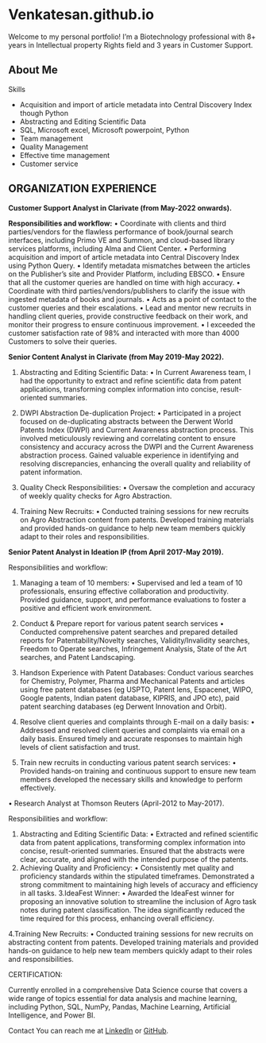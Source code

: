 # Venkatesan.github.io
Welcome to my personal portfolio! I’m a Biotechnology professional with 8+ years in Intellectual property Rights field and 3 years in Customer Support.

## About Me
Skills
- Acquisition and import of article metadata into Central Discovery Index though Python
- Abstracting and Editing Scientific Data
- SQL, Microsoft excel, Microsoft powerpoint, Python
- Team management
- Quality Management
- Effective time management
- Customer service
  
## ORGANIZATION EXPERIENCE
**Customer Support Analyst in Clarivate (from May-2022 onwards).**

**Responsibilities and workflow:**
•	Coordinate with clients and third parties/vendors for the flawless performance of book/journal search interfaces, including Primo VE and Summon, and cloud-based library services platforms, including Alma and Client Center.
•	Performing acquisition and import of article metadata into Central Discovery Index using Python Query.
•	Identify metadata mismatches between the articles on the Publisher’s site and Provider Platform, including EBSCO.
•	Ensure that all the customer queries are handled on time with high accuracy.
•	Coordinate with third parties/vendors/publishers to clarify the issue with ingested metadata of books and journals.
•	Acts as a point of contact to the customer queries and their escalations.
•	Lead and mentor new recruits in handling client queries, provide constructive feedback on their work, and monitor their progress to ensure continuous improvement.
•	I exceeded the customer satisfaction rate of 98% and interacted with more than 4000 Customers to solve their queries.

**Senior Content Analyst in Clarivate (from May 2019-May 2022).**

1.	Abstracting and Editing Scientific Data:
•	In Current Awareness team, I had the opportunity to extract and refine scientific data from patent applications, transforming complex information into concise, result-oriented summaries.

2.	DWPI Abstraction De-duplication Project: 
•	Participated in a project focused on de-duplicating abstracts between the Derwent World Patents Index (DWPI) and Current Awareness abstraction process. This involved meticulously reviewing and correlating content to ensure consistency and accuracy across the DWPI and the Current Awareness abstraction process. Gained valuable experience in identifying and resolving discrepancies, enhancing the overall quality and reliability of patent information.

3.	Quality Check Responsibilities:
•	Oversaw the completion and accuracy of weekly quality checks for Agro Abstraction.

4.	Training New Recruits:
•	Conducted training sessions for new recruits on Agro Abstraction content from patents. Developed training materials and provided hands-on guidance to help new team members quickly adapt to their roles and responsibilities.

**Senior Patent Analyst in Ideation IP (from April 2017-May 2019).**

Responsibilities and workflow:
1.	Managing a team of 10 members:
•	Supervised and led a team of 10 professionals, ensuring effective collaboration and productivity. Provided guidance, support, and performance evaluations to foster a positive and efficient work environment.
2.	Conduct & Prepare report for various patent search services 
•	Conducted comprehensive patent searches and prepared detailed reports for Patentability/Novelty searches, Validity/Invalidity searches, Freedom to Operate searches, Infringement Analysis, State of the Art searches, and Patent Landscaping.

3.	Handson Experience with Patent Databases:
Conduct various searches for Chemistry, Polymer, Pharma and Mechanical Patents and articles using free patent databases (eg USPTO, Patent lens, Espacenet, WIPO, Google patents, Indian patent database, KIPRIS, and JPO etc), paid patent searching databases (eg Derwent Innovation and Orbit).

4.	Resolve client queries and complaints through E-mail on a daily basis:
•	Addressed and resolved client queries and complaints via email on a daily basis. Ensured timely and accurate responses to maintain high levels of client satisfaction and trust.

5.	Train new recruits in conducting various patent search services:
•	Provided hands-on training and continuous support to ensure new team members developed the necessary skills and knowledge to perform effectively.

•	Research Analyst at Thomson Reuters (April-2012 to May-2017).

Responsibilities and workflow:
1.	Abstracting and Editing Scientific Data:
•	Extracted and refined scientific data from patent applications, transforming complex information into concise, result-oriented summaries. Ensured that the abstracts were clear, accurate, and aligned with the intended purpose of the patents.
2.	Achieving Quality and Proficiency:
•	Consistently met quality and proficiency standards within the stipulated timeframes. Demonstrated a strong commitment to maintaining high levels of accuracy and efficiency in all tasks.
3.IdeaFest Winner:
•	Awarded the IdeaFest winner for proposing an innovative solution to streamline the inclusion of Agro task notes during patent classification. The idea significantly reduced the time required for this process, enhancing overall efficiency.

4.Training New Recruits:
•	Conducted training sessions for new recruits on abstracting content from patents. Developed training materials and provided hands-on guidance to help new team members quickly adapt to their roles and responsibilities.

CERTIFICATION:

Currently enrolled in a comprehensive Data Science course that covers a wide range of topics essential for data analysis and machine learning, including Python, SQL, NumPy, Pandas, Machine Learning, Artificial Intelligence, and Power BI.

Contact
You can reach me at [LinkedIn](www.linkedin.com/in/venkatesan-s-9b590857) or [GitHub](https://github.com/username).


